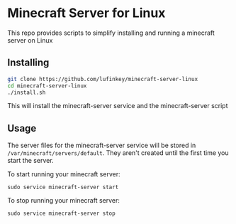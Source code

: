 # Minecraft Server for Linux
This repo provides scripts to simplify installing and running a minecraft server on Linux

## Installing
```` bash
git clone https://github.com/lufinkey/minecraft-server-linux
cd minecraft-server-linux
./install.sh
````
This will install the minecraft-server service and the minecraft-server script

## Usage
The server files for the minecraft-server service will be stored in ````/var/minecraft/servers/default````.
They aren't created until the first time you start the server.

To start running your minecraft server:
````
sudo service minecraft-server start
````
To stop running your minecraft server:
````
sudo service minecraft-server stop
````
